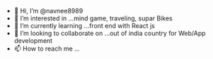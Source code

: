 - 👋 Hi, I’m @navnee8989
- 👀 I’m interested in ...mind game, traveling, supar Bikes
- 🌱 I’m currently learning ...front end with React js 
- 💞️ I’m looking to collaborate on ...out of india country for Web/App development 
- 📫 How to reach me ...

<!---
n
